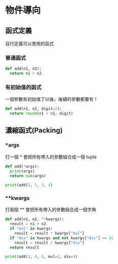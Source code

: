 # 物件導向

## 函式定義

自行定義可以使用的函式

### 普通函式

```python
def add(n1, n2):
  return n1 + n2
```

### 有初始值的函式

一個參數有初始值了以後，後續的參數都要有！

```python
def add(n1, n2, digit=2):
  return round(n1 + n1, digit)
```

## 濃縮函式(Packing)

### *args

打一個 * 會把所有帶入的參數組合成一個 tuple

```python
def add(*args):
  print(args)
  return sum(args)
  
print(add(2, 1, 3, 4)
```

### **kwargs

打兩個 ** 會把所有帶入的參數組合成一個字典

```python
def add(n1, n2, **kwargs):
  result = n1 + n2
  if "mul" in kwargs:
    result = result * kwargs["mul"]
  if "div" in kwargs and not kwargs["div"] == 0:
    result = result / kwargs["div"]
  return result
  
print(add(3, 4, 5, mul=2, div=3)
```



 
